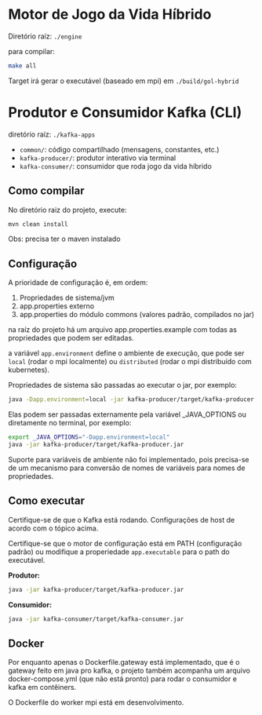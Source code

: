 # Motor de Jogo da Vida Híbrido

Diretório raíz: `./engine`

para compilar:

```bash
make all
```

Target irá gerar o executável (baseado em mpi) em `./build/gol-hybrid`

# Produtor e Consumidor Kafka (CLI)

diretório raíz: `./kafka-apps`

- `common/`: código compartilhado (mensagens, constantes, etc.)
- `kafka-producer/`: produtor interativo via terminal
- `kafka-consumer/`: consumidor que roda jogo da vida híbrido

## Como compilar

No diretório raiz do projeto, execute:

```bash
mvn clean install
```

Obs: precisa ter o maven instalado

## Configuração

A prioridade de configuração é, em ordem:

1. Propriedades de sistema/jvm
2. app.properties externo
3. app.properties do módulo commons (valores padrão, compilados no jar)

na raíz do projeto há um arquivo app.properties.example com todas as propriedades que podem
ser editadas.

a variável `app.environment` define o ambiente de execução, que pode ser `local` (rodar o mpi
localmente) ou `distributed` (rodar o mpi distribuído com kubernetes).

Propriedades de sistema são passadas ao executar o jar, por exemplo:

```bash
java -Dapp.environment=local -jar kafka-producer/target/kafka-producer.jar
```

Elas podem ser passadas externamente pela variável \_JAVA_OPTIONS
ou diretamente no terminal, por exemplo:

```bash
export _JAVA_OPTIONS="-Dapp.environment=local"
java -jar kafka-producer/target/kafka-producer.jar
```

Suporte para variáveis de ambiente não foi implementado,
pois precisa-se de um mecanismo para conversão de nomes de variáveis
para nomes de propriedades.

## Como executar

Certifique-se de que o Kafka está rodando.
Configurações de host de acordo com o tópico acima.

Certifique-se que o motor de configuração está em PATH (configuração padrão)
ou modifique a properiedade `app.executable` para o path do executável.

**Produtor:**

```bash
java -jar kafka-producer/target/kafka-producer.jar
```

**Consumidor:**

```bash
java -jar kafka-consumer/target/kafka-consumer.jar
```

## Docker

Por enquanto apenas o Dockerfile.gateway está implementado,
que é o gateway feito em java pro kafka, o projeto também
acompanha um arquivo docker-compose.yml (que não está pronto)
para rodar o consumidor e kafka em contêiners.

O Dockerfile do worker mpi está em desenvolvimento.
